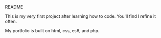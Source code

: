 README  

This is my very first project after learning how to code. You'll find I refine it often. 

My portfolio is built on html, css, es6, and php. 
